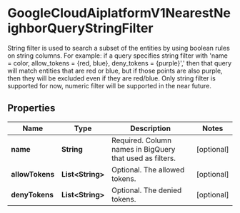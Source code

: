 

# GoogleCloudAiplatformV1NearestNeighborQueryStringFilter

String filter is used to search a subset of the entities by using boolean rules on string columns. For example: if a query specifies string filter with 'name = color, allow_tokens = {red, blue}, deny_tokens = {purple}',' then that query will match entities that are red or blue, but if those points are also purple, then they will be excluded even if they are red/blue. Only string filter is supported for now, numeric filter will be supported in the near future.

## Properties

| Name | Type | Description | Notes |
|------------ | ------------- | ------------- | -------------|
|**name** | **String** | Required. Column names in BigQuery that used as filters. |  [optional] |
|**allowTokens** | **List&lt;String&gt;** | Optional. The allowed tokens. |  [optional] |
|**denyTokens** | **List&lt;String&gt;** | Optional. The denied tokens. |  [optional] |




